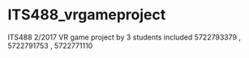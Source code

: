 # ITS488_vrgameproject
ITS488 2/2017 VR game project by 3 students included 5722793379 , 5722791753 , 5722771110
